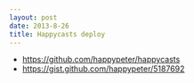 ```yaml
---
layout: post
date: 2013-8-26
title: Happycasts deploy
---
```

- <https://github.com/happypeter/happycasts>
- <https://gist.github.com/happypeter/5187692>

